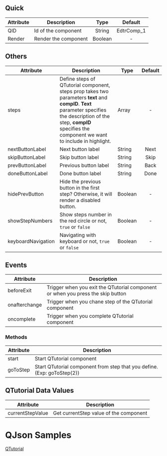 

## Quick

| Attribute | Description          |  Type   |  Default   |
| --------- | -------------------- | :-----: | :--------: |
| QID       | Id of the component  | String  | EdtrComp_1 |
| Render    | Render the component | Boolean |     -      |

## Others

| Attribute          | Description                                                  | Type    | Default |
| ------------------ | ------------------------------------------------------------ | ------- | :-----: |
| steps              | Define steps of QTutorial component, steps prop takes two parameters **text** and **compID**. **Text** parameter specifies the description of the step, **compID** specifies the component we want to include in highlight. | Array   |    -    |
| nextButtonLabel    | Next button label                                            | String  |  Next   |
| skipButtonLabel    | Skip button label                                            | String  |  Skip   |
| prevButtonLabel    | Previous button label                                        | String  |  Back   |
| doneButtonLabel    | Done button label                                            | String  |  Done   |
| hidePrevButton     | Hide the previous button in the first step? Otherwise, it will render a disabled button. | Boolean |    -    |
| showStepNumbers    | Show steps number in the red circle or not, `true` or `false` | Boolean |    -    |
| keyboardNavigation | Navigating with keyboard or not, `true` or `false`           | Boolean |    -    |

## Events

| Attribute     | Description                                                  |
| ------------- | ------------------------------------------------------------ |
| beforeExit    | Trigger when you exit the QTutorial component or when you press the skip button |
| onafterchange | Trigger when you chane step of the QTutorial component       |
| oncomplete    | Trigger when you complete QTutorial component                |

### Methods

| Attribute | Description                                                  |
| --------- | ------------------------------------------------------------ |
| start     | Start QTutorial component                                    |
| goToStep  | Start QTutorial component from step that you define. (Exp: goToStep(2)) |

### 
## QTutorial Data Values
| Attribute | Description                                                  |
| --------- | ------------------------------------------------------------ |
| currentStepValue     | Get currentStep value of the component                                  |


# QJson Samples
<a href="" onclick="this.href='?q=qjsons/QTutorialFinalDemo.qjson'; this.target=(window.location !== window.parent.location) ? '' : '_blank';"  target=''>QTutorial</a>
